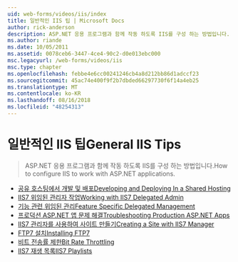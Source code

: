 ```yaml
---
uid: web-forms/videos/iis/index
title: 일반적인 IIS 팁 | Microsoft Docs
author: rick-anderson
description: ASP.NET 응용 프로그램과 함께 작동 하도록 IIS를 구성 하는 방법입니다.
ms.author: riande
ms.date: 10/05/2011
ms.assetid: 0078ceb6-3447-4ce4-90c2-d0e013ebc000
msc.legacyurl: /web-forms/videos/iis
msc.type: chapter
ms.openlocfilehash: febbe4e6cc00241246cb4a8d212bb86d1adccf23
ms.sourcegitcommit: 45ac74e400f9f2b7dbded66297730f6f14a4eb25
ms.translationtype: MT
ms.contentlocale: ko-KR
ms.lasthandoff: 08/16/2018
ms.locfileid: "48254313"
---
```

<a name="general-iis-tips"></a><span data-ttu-id="df514-103">일반적인 IIS 팁</span><span class="sxs-lookup"><span data-stu-id="df514-103">General IIS Tips</span></span>
====================
> <span data-ttu-id="df514-104">ASP.NET 응용 프로그램과 함께 작동 하도록 IIS를 구성 하는 방법입니다.</span><span class="sxs-lookup"><span data-stu-id="df514-104">How to configure IIS to work with ASP.NET applications.</span></span>


- [<span data-ttu-id="df514-105">공유 호스팅에서 개발 및 배포</span><span class="sxs-lookup"><span data-stu-id="df514-105">Developing and Deploying In a Shared Hosting</span></span>](developing-and-deploying-in-a-shared-hosting.md)
- [<span data-ttu-id="df514-106">IIS7 	위임된 관리자 작업</span><span class="sxs-lookup"><span data-stu-id="df514-106">Working with IIS7 Delegated Admin</span></span>](working-with-iis7-deligated-admin.md)
- [<span data-ttu-id="df514-107">기능 관련 위임된 관리</span><span class="sxs-lookup"><span data-stu-id="df514-107">Feature Specific Delegated Management</span></span>](feature-specific-delegated-management.md)
- [<span data-ttu-id="df514-108">프로덕션 ASP.NET 앱 문제 해결</span><span class="sxs-lookup"><span data-stu-id="df514-108">Troubleshooting Production ASP.NET Apps</span></span>](troubleshooting-production-aspnet-apps.md)
- [<span data-ttu-id="df514-109">IIS7 관리자를 사용하여 사이트 만들기</span><span class="sxs-lookup"><span data-stu-id="df514-109">Creating a Site with IIS7 Manager</span></span>](creating-a-site-with-iis7-manager.md)
- [<span data-ttu-id="df514-110">FTP7 설치</span><span class="sxs-lookup"><span data-stu-id="df514-110">Installing FTP7</span></span>](installing-ftp7.md)
- [<span data-ttu-id="df514-111">비트 전송률 제한</span><span class="sxs-lookup"><span data-stu-id="df514-111">Bit Rate Throttling</span></span>](bit-rate-throttling.md)
- [<span data-ttu-id="df514-112">IIS7 재생 목록</span><span class="sxs-lookup"><span data-stu-id="df514-112">IIS7 Playlists</span></span>](iis7-playlists.md)
